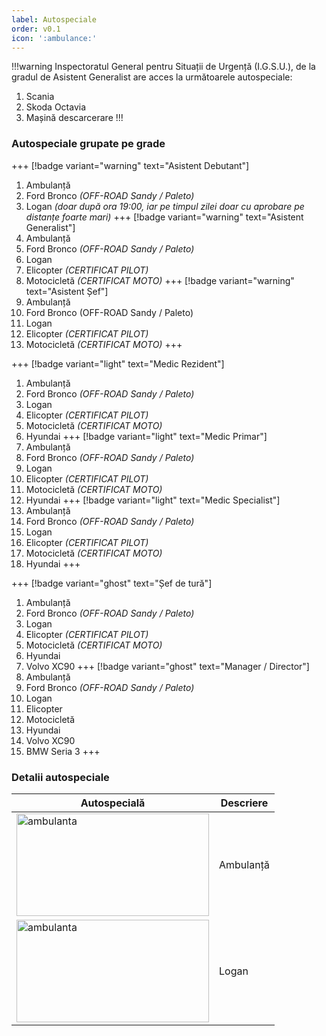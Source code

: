 ```yaml
---
label: Autospeciale
order: v0.1
icon: ':ambulance:'
---
```


!!!warning
Inspectoratul General pentru Situații de Urgență (I.G.S.U.), de la gradul de Asistent Generalist are acces la următoarele autospeciale:
1. Scania
2. Skoda Octavia
3. Mașină descarcerare
!!!

### Autospeciale grupate pe grade
+++ [!badge variant="warning" text="Asistent Debutant"]
1. Ambulanță
2. Ford Bronco *(OFF-ROAD Sandy / Paleto)*
3. Logan *(doar după ora 19:00, iar pe timpul zilei doar cu aprobare pe distanțe foarte mari)*
+++ [!badge variant="warning" text="Asistent Generalist"]
1. Ambulanță
2. Ford Bronco *(OFF-ROAD Sandy / Paleto)*
3. Logan
4. Elicopter *(CERTIFICAT PILOT)*
5. Motocicletă *(CERTIFICAT MOTO)*
+++ [!badge variant="warning" text="Asistent Șef"]
1. Ambulanță
2. Ford Bronco (OFF-ROAD Sandy / Paleto)
3. Logan
4. Elicopter *(CERTIFICAT PILOT)*
5. Motocicletă *(CERTIFICAT MOTO)*
+++

+++ [!badge variant="light" text="Medic Rezident"]
1. Ambulanță
2. Ford Bronco *(OFF-ROAD Sandy / Paleto)*
3. Logan
4. Elicopter *(CERTIFICAT PILOT)*
5. Motocicletă *(CERTIFICAT MOTO)*
6. Hyundai
+++ [!badge variant="light" text="Medic Primar"]
1. Ambulanță
2. Ford Bronco *(OFF-ROAD Sandy / Paleto)*
3. Logan
4. Elicopter *(CERTIFICAT PILOT)*
5. Motocicletă *(CERTIFICAT MOTO)*
6. Hyundai
+++ [!badge variant="light" text="Medic Specialist"]
1. Ambulanță
2. Ford Bronco *(OFF-ROAD Sandy / Paleto)*
3. Logan
4. Elicopter *(CERTIFICAT PILOT)*
5. Motocicletă *(CERTIFICAT MOTO)*
6. Hyundai
+++

+++ [!badge variant="ghost" text="Șef de tură"]
1. Ambulanță
2. Ford Bronco *(OFF-ROAD Sandy / Paleto)*
3. Logan
4. Elicopter *(CERTIFICAT PILOT)*
5. Motocicletă *(CERTIFICAT MOTO)*
6. Hyundai
7. Volvo XC90
+++ [!badge variant="ghost" text="Manager / Director"]
1. Ambulanță
2. Ford Bronco *(OFF-ROAD Sandy / Paleto)*
3. Logan
4. Elicopter 
5. Motocicletă 
6. Hyundai
7. Volvo XC90
8. BMW Seria 3
+++

### Detalii autospeciale
Autospecială   | Descriere
---    | ---
<img src="/imagini/ambulanta.png" alt="ambulanta" width="308" height="164"/>  | Ambulanță
<img src="/imagini/logan.png" alt="ambulanta" width="308" height="164"/> | Logan